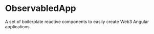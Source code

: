 # ObservabledApp
A set of boilerplate reactive components to easily create Web3 Angular applications

